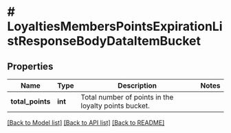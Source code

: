 # # LoyaltiesMembersPointsExpirationListResponseBodyDataItemBucket

## Properties

Name | Type | Description | Notes
------------ | ------------- | ------------- | -------------
**total_points** | **int** | Total number of points in the loyalty points bucket. |

[[Back to Model list]](../../README.md#models) [[Back to API list]](../../README.md#endpoints) [[Back to README]](../../README.md)
